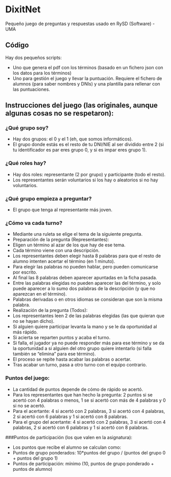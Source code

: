 # DixitNet
Pequeño juego de preguntas y respuestas usado en RySD (Software) - UMA

## Código

Hay dos pequeños scripts:
* Uno que genera el pdf con los términos (basado en un fichero json con los datos para los términos)
* Uno para gestión el juego y llevar la puntuación. Requiere el fichero de alumnos (para saber nombres y DNIs) y una plantilla para rellenar con las puntuaciones.

## Instrucciones del juego (las originales, aunque algunas cosas no se respetaron):

### ¿Qué grupo soy?
*	Hay dos grupos: el 0 y el 1 (eh, que somos informáticos).
*	El grupo donde estás es el resto de tu DNI/NIE al ser dividido entre 2 (si tu identificador es par eres grupo 0, y si es impar eres grupo 1). 

### ¿Qué roles hay?
*	Hay dos roles: representante (2 por grupo) y participante (todo el resto).
*	Los representantes serán voluntarios si los hay o aleatorios si no hay voluntarios.

### ¿Qué grupo empieza a preguntar?
*	El grupo que tenga al representante más joven.

### ¿Cómo va cada turno?
*	Mediante una ruleta se elige el tema de la siguiente pregunta.
*	Preparación de la pregunta (Representantes):
  *	Eligen un término al azar de los que hay de ese tema.
  *	Cada término viene con una descripción.
  *	Los representantes deben elegir hasta 8 palabras para que el resto de alumno intenten acertar el término (en 1 minuto).
  *	Para elegir las palabras no pueden hablar, pero pueden comunicarse por escrito. 
  *	Al final las 8 palabras deben aparecer apuntadas en la ficha pasada.
  *	Entre las palabras elegidas no pueden aparecer las del término, y solo puede aparecer a lo sumo dos palabras de la descripción (y que no aparezcan en el término).
  *	Palabras derivadas o en otros idiomas se consideran que son la misma palabra.
*	Realización de la pregunta (Todos):
  *	Los representantes leen 2 de las palabras elegidas (las que quieran que no se hayan dicho).
  *	Si alguien quiere participar levanta la mano y se le da oportunidad al más rápido.
  *	Si acierta se reparten puntos y acaba el turno.
  *	Si falla, el jugador ya no puede responder más para ese término y se da la oportunidad a si alguien del otro grupo quiere intentarlo (si falla también se “elimina” para ese término).
  *	El proceso se repite hasta acabar las palabras o acertar.
*	Tras acabar un turno, pasa a otro turno con el equipo contrario.

### Puntos del juego:
*	La cantidad de puntos depende de cómo de rápido se acertó.
*	Para los representantes que han hecho la pregunta: 2 puntos si se acertó con 4 palabras o menos, 1 se si acertó con más de 4 palabras y 0 si no se acertó.
*	Para el acertante: 4 si acertó con 2 palabras, 3 si acertó con 4 palabras, 2 si acertó con 6 palabras y 1 si acertó con 8 palabras.
*	Para el grupo del acertante: 4 si acertó con 2 palabras, 3 si acertó con 4 palabras, 2 si acertó con 6 palabras y 1 si acertó con 8 palabras.

###Puntos de participación (los que valen en la asignatura):
*	Los puntos que recibe el alumno se calculan como:
  *	Puntos de grupo ponderados: 10*puntos del grupo / (puntos del grupo 0 + puntos del grupo 1)
  *	Puntos de participación: mínimo (10, puntos de grupo ponderado + puntos de alumno)
